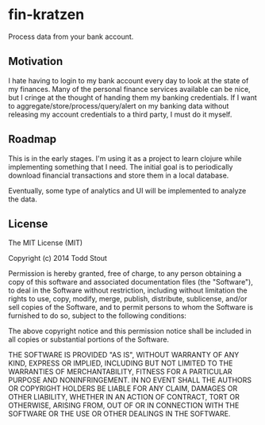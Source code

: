 # fin-kratzen

Process data from your bank account.

## Motivation
I hate having to login to my bank account every day to look at the state of my finances.
Many of the personal finance services available can be nice, but I cringe at the thought 
of handing them my banking credentials. If I want to aggregate/store/process/query/alert on 
my banking data without releasing my account credentials to a third party, I must do it myself.

## Roadmap
This is in the early stages. I'm using it as a project to learn clojure while
implementing something that I need. The initial goal is to periodically download
financial transactions and store them in a local database. 

Eventually, some type of analytics and UI
will be implemented to analyze the data.

## License

The MIT License (MIT)

Copyright (c) 2014 Todd Stout

Permission is hereby granted, free of charge, to any person obtaining a copy
of this software and associated documentation files (the "Software"), to deal
in the Software without restriction, including without limitation the rights
to use, copy, modify, merge, publish, distribute, sublicense, and/or sell
copies of the Software, and to permit persons to whom the Software is
furnished to do so, subject to the following conditions:

The above copyright notice and this permission notice shall be included in
all copies or substantial portions of the Software.

THE SOFTWARE IS PROVIDED "AS IS", WITHOUT WARRANTY OF ANY KIND, EXPRESS OR
IMPLIED, INCLUDING BUT NOT LIMITED TO THE WARRANTIES OF MERCHANTABILITY,
FITNESS FOR A PARTICULAR PURPOSE AND NONINFRINGEMENT. IN NO EVENT SHALL THE
AUTHORS OR COPYRIGHT HOLDERS BE LIABLE FOR ANY CLAIM, DAMAGES OR OTHER
LIABILITY, WHETHER IN AN ACTION OF CONTRACT, TORT OR OTHERWISE, ARISING FROM,
OUT OF OR IN CONNECTION WITH THE SOFTWARE OR THE USE OR OTHER DEALINGS IN
THE SOFTWARE.